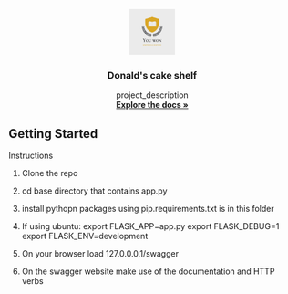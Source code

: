 <div id="top"></div>
<!--
*** Thanks for checking out my project
*** Dr Donald O. Besong
-->


<!-- PROJECT LOGO -->
<br />
<div align="center">
  <a href="http://github.com/Donald-Besong/Cake_API">
    <img src="images/logo.png" alt="Logo" width="80" height="80">
  </a>

<h3 align="center">Donald's cake shelf</h3>

  <p align="center">
    project_description
    <br />
    <a href="http://github.com/Donald-Besong/Cake_API"><strong>Explore the docs »</strong></a>
  </p>
</div>



<!-- GETTING STARTED -->
## Getting Started

Instructions


1. Clone the repo
  
2. cd base directory that contains app.py
   
3. install pythopn packages using pip.requirements.txt is in this 
   folder
4. If using ubuntu:
export FLASK_APP=app.py
export FLASK_DEBUG=1
export FLASK_ENV=development

5. On your browser load 127.0.0.0.1/swagger
6. On the swagger website make use of the documentation and HTTP verbs
